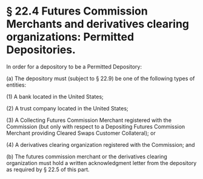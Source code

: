 # § 22.4   Futures Commission Merchants and derivatives clearing organizations: Permitted Depositories.

In order for a depository to be a Permitted Depository:


(a) The depository must (subject to § 22.9) be one of the following types of entities:


(1) A bank located in the United States;


(2) A trust company located in the United States;


(3) A Collecting Futures Commission Merchant registered with the Commission (but only with respect to a Depositing Futures Commission Merchant providing Cleared Swaps Customer Collateral); or


(4) A derivatives clearing organization registered with the Commission; and


(b) The futures commission merchant or the derivatives clearing organization must hold a written acknowledgment letter from the depository as required by § 22.5 of this part.




